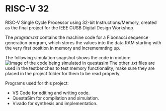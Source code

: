 # RISC-V 32
RISC-V Single Cycle Processor using 32-bit Instructions/Memory, created as the final project for the IEEE CUSB Digital Design Workshop.

The *program.txt* contains the machine code for a Fibonacci sequence generation program, which stores the values into the data RAM starting with the very first position in memory and incrememnting up.

The following simulation snapshot shows the code in motion:
![image of the code being simulated in questasim](https://i.ibb.co/MyKXy5t7/image.png)
The other *.txt* files are used in the testbenches to test memory functionality, make sure they are placed in the project folder for them to be read properly.

Programs used for this project:

 - VS Code for editing and writing code.
 - QuestaSim for compilation and simulation.
 - Vivado for synthesis and implementation.
